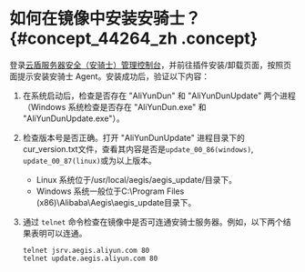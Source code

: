 # 如何在镜像中安装安骑士？ {#concept_44264_zh .concept}

登录[云盾服务器安全（安骑士）管理控制台](https://yundun.console.aliyun.com/?p=aqs#/)，并前往插件安装/卸载页面，按照页面提示安装安骑士 Agent。安装成功后，验证以下内容：

1.  在系统启动后，检查是否存在 "AliYunDun" 和 "AliYunDunUpdate" 两个进程（Windows 系统检查是否存在 "AliYunDun.exe" 和 "AliYunDunUpdate.exe"）。
2.  检查版本号是否正确。打开 "AliYunDunUpdate" 进程目录下的cur\_version.txt文件，查看其内容是否是`update_00_86(windows)`, `update_00_87(linux)`或为以上版本。
    -   Linux 系统位于/usr/local/aegis/aegis\_update/目录下。
    -   Windows 系统一般位于C:\\Program Files \(x86\)\\Alibaba\\Aegis\\aegis\_update目录下。
3.  通过 `telnet` 命令检查在镜像中是否可连通安骑士服务器。例如，以下两个结果表明可以连通。

    ```
    telnet jsrv.aegis.aliyun.com 80
    telnet update.aegis.aliyun.com 80
    
    ```


